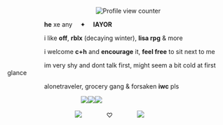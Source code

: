 <div align="left">

                  ![Profile view counter](https://komarev.com/ghpvc/?username=seraphilia&color=54a8c3&label=Is+that+so+?)

      **he** xe any   ✦  **IAYOR** 

      i like **off**, **rblx** (decaying winter), **lisa rpg**  &  more

      i welcome **c+h** and **encourage** it, **feel free** to sit next to me 

      im very shy and dont talk first, might seem a bit cold at first glance

      alonetraveler, grocery gang & forsaken **iwc** pls

            ![](https://files.catbox.moe/t0ec3c.png)![](https://files.catbox.moe/gzdfmp.png)![](https://files.catbox.moe/kyvqw2.png)

           ![](https://files.catbox.moe/i8fwmu.png)    ♡    ![](https://files.catbox.moe/74gg78.png)



